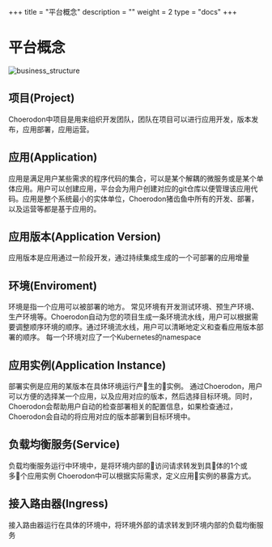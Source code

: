 +++
title = "平台概念"
description = ""
weight = 2
type = "docs"
+++

# 平台概念
![business_structure](/cimg/c7n_concept.png)
## 项目(Project)
Choerodon中项目是用来组织开发团队，团队在项目可以进行应用开发，版本发布，应用部署，应用运营。

## 应用(Application)
应用是满足用户某些需求的程序代码的集合，可以是某个解耦的微服务或是某个单体应用。用户可以创建应用，平台会为用户创建对应的git仓库以便管理该应用代码。应用是整个系统最小的实体单位，Choerodon猪齿鱼中所有的开发、部署，以及运营等都是基于应用的。

## 应用版本(Application Version)
应用版本是应用通过一阶段开发，通过持续集成生成的一个可部署的应用增量

## 环境(Enviroment)
环境是指一个应用可以被部署的地方。
常见环境有开发测试环境、预生产环境、生产环境等。Choerodon自动为您的项目生成一条环境流水线，用户可以根据需要调整顺序环境的顺序。通过环境流水线，用户可以清晰地定义和查看应用版本部署的顺序。
每一个环境对应了一个Kubernetes的namespace

## 应用实例(Application Instance)
部署实例是应用的某版本在具体环境运行产生的实例。
通过Choerodon，用户可以方便的选择某一个应用，以及应用对应的版本，然后选择目标环境。同时，Choerodon会帮助用户自动的检查部署相关的配置信息，如果检查通过，Choerodon会自动的将应用对应的版本部署到目标环境中。

## 负载均衡服务(Service)
负载均衡服务运行中环境中，是将环境内部的访问请求转发到具体的1个或多个应用实例
Choerodon中可以根据实际需求，定义应用实例的暴露方式。

## 接入路由器(Ingress)
接入路由器运行在具体的环境中，将环境外部的请求转发到环境内部的负载均衡服务